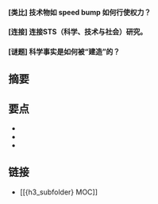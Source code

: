 #### [类比] 技术物如 speed bump 如何行使权力？


#### [连接] 连接STS（科学、技术与社会）研究。


#### [谜题] 科学事实是如何被“建造”的？


## 摘要


## 要点

- 
- 
- 

## 链接

- [[{h3_subfolder} MOC]]
